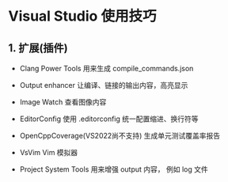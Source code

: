 # Visual Studio 使用技巧

## 1. 扩展(插件)
- Clang Power Tools
用来生成 compile_commands.json

- Output enhancer
让编译、链接的输出内容，高亮显示

- Image Watch
查看图像内容

- EditorConfig
使用 .editorconfig 统一配置缩进、换行符等

- OpenCppCoverage(VS2022尚不支持)
生成单元测试覆盖率报告

- VsVim
Vim 模拟器

- Project System Tools
用来增强 output 内容， 例如 log 文件


